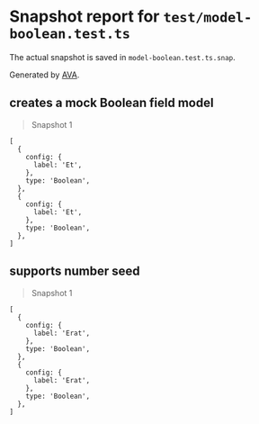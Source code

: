 # Snapshot report for `test/model-boolean.test.ts`

The actual snapshot is saved in `model-boolean.test.ts.snap`.

Generated by [AVA](https://avajs.dev).

## creates a mock Boolean field model

> Snapshot 1

    [
      {
        config: {
          label: 'Et',
        },
        type: 'Boolean',
      },
      {
        config: {
          label: 'Et',
        },
        type: 'Boolean',
      },
    ]

## supports number seed

> Snapshot 1

    [
      {
        config: {
          label: 'Erat',
        },
        type: 'Boolean',
      },
      {
        config: {
          label: 'Erat',
        },
        type: 'Boolean',
      },
    ]
